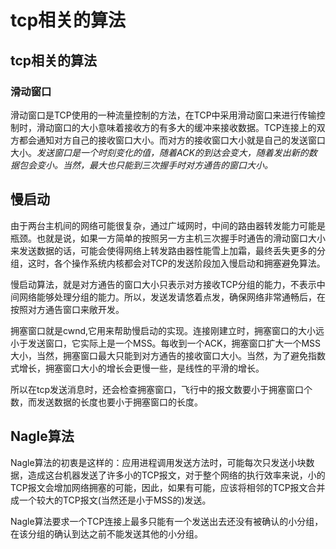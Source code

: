 tcp相关的算法
================

## tcp相关的算法 ##

### 滑动窗口 ###

滑动窗口是TCP使用的一种流量控制的方法，在TCP中采用滑动窗口来进行传输控制时，滑动窗口的大小意味着接收方的有多大的缓冲来接收数据。TCP连接上的双方都会通知对方自己的接收窗口大小。而对方的接收窗口大小就是自己的发送窗口大小。*发送窗口是一个时刻变化的值，随着ACK的到达会变大，随着发出新的数据包会变小。当然，最大也只能到三次握手时对方通告的窗口大小。*

## 慢启动 ##

由于两台主机间的网络可能很复杂，通过广域网时，中间的路由器转发能力可能是瓶颈。也就是说，如果一方简单的按照另一方主机三次握手时通告的滑动窗口大小来发送数据的话，可能会使得网络上转发路由器性能雪上加霜，最终丢失更多的分组，这时，各个操作系统内核都会对TCP的发送阶段加入慢启动和拥塞避免算法。

慢启动算法，就是对方通告的窗口大小只表示对方接收TCP分组的能力，不表示中间网络能够处理分组的能力。所以，发送发请悠着点发，确保网络非常通畅后，在按照对方通告窗口来敞开发。

拥塞窗口就是cwnd,它用来帮助慢启动的实现。连接刚建立时，拥塞窗口的大小远小于发送窗口，它实际上是一个MSS。每收到一个ACK，拥塞窗口扩大一个MSS大小，当然，拥塞窗口最大只能到对方通告的接收窗口大小。当然，为了避免指数式增长，拥塞窗口大小的增长会更慢一些，是线性的平滑的增长。

所以在tcp发送消息时，还会检查拥塞窗口，飞行中的报文数要小于拥塞窗口个数，而发送数据的长度也要小于拥塞窗口的长度。


## Nagle算法 ##

Nagle算法的初衷是这样的：应用进程调用发送方法时，可能每次只发送小块数据，造成这台机器发送了许多小的TCP报文，对于整个网络的执行效率来说，小的TCP报文会增加网络拥塞的可能，因此，如果有可能，应该将相邻的TCP报文合并成一个较大的TCP报文(当然还是小于MSS的)发送。

Nagle算法要求一个TCP连接上最多只能有一个发送出去还没有被确认的小分组，在该分组的确认到达之前不能发送其他的小分组。



